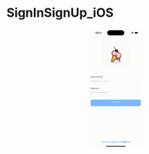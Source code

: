 # SignInSignUp_iOS
<p align="center">
  <img src="Image/1.gif" style="width: 25%;" alt="Image"> 
</p>
